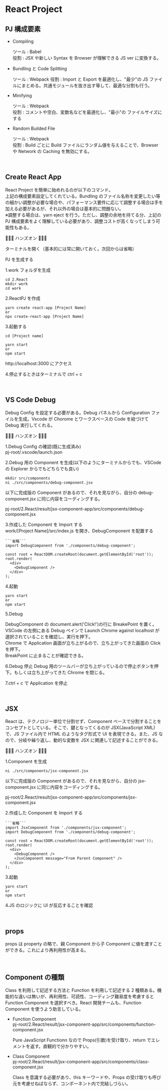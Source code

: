 # React Project

## PJ 構成要素

- Compiling

  ツール : Babel  
  役割 : JSX や新しい Syntax を Browser が理解できる JS ver に変換する。

- Bundling と Code Splitting

  ツール : Webpack
  役割 : Import と Export を最適化し、"最少"の JS ファイルにまとめる。共通モジュールを抜き出す等して、最適な分割も行う。

- Minifying

  ツール : Webpack  
  役割 : コメントや空白、変数名などを最適化し、"最小"の ファイルサイズにする

- Random Builded File

  ツール : Webpack  
  役割 : Build ごとに Build ファイルにランダム値を与えることで、Browser や Network の Caching を無効にする。

<br/>

## Create React App

React Project を簡単に始めれるのが以下のコマンド。  
上記の構成要素設定してくれている。Bundling のファイル名称を変更したい等の細かい調整が必要な場合や、パフォーマンス要件に応じて調整する場合は手を加える必要があるが、それ以外の場合は基本的に問題ない。  
※調整する場合は、yarn eject を行う。ただし、調整の余地を持てる分、上記の PJ 構成要素をよく理解している必要があり、調整コストが高くなってしまう可能性もある。

👨🏽‍💻 ハンズオン 👨🏽‍💻

ターミナルを開く（基本的には常に開いておく。次回からは省略）

PJ を生成する

1.work フォルダを生成

```
cd 2.React
mkdir work
cd work
```

2.ReactPJ を作成

```
yarn create react-app [Project Name]
or
npx create-react-app [Project Name]
```

3.起動する

```
cd [Project name]

yarn start
or
npm start
```

http://localhost:3000 にアクセス

4.停止するときはターミナルで ctrl + c

<br/>

## VS Code Debug

Debug Config を設定する必要がある。Debug パネルから Configuration ファイルを生成。Vscode が Chorome とワークスペースの Code を紐づけて Debug 実行してくれる。

👨🏽‍💻 ハンズオン 👨🏽‍💻

1.Debug Config の確認(既に生成済み)  
pj-root/.vscode/launch.json

2.Debug 用の Component を生成(以下のようにターミナルからでも、VSCode の Explorer からでもどちらでも良い)

```
mkdir src/components
ni ./src/components/debug-component.jsx
```

以下に完成版の Component があるので、それを見ながら、自分の debug-component.jsx に同じ内容をコーディングする。

pj-root/2.React/result/jsx-component-app/src/components/debug-component.jsx

3.作成した Component を Import する  
work/[Project Name]/src/index.js を開き、DebugComponent を配置する

````
```省略```
import DebugComponent from './components/debug-component';

const root = ReactDOM.createRoot(document.getElementById('root'));
root.render(
  <div>
    <DebugComponent />
  </div>
);
````

4.起動

```
yarn start
or
npm start
```

5.Debug

DebugComponent の document.alert('Click!')の行に BreakePoint を置く。  
VSCode の左側にある Debug ペインで Launch Chrome against localhost が選択されていることを確認し、実行を押下。  
Chrome で Application 画面が立ち上がるので、立ち上がってきた画面の Click を押下。  
BreakPoint に止まることが確認できる。

6.Debug 停止
Debug 用のツールバーが立ち上がっているので停止ボタンを押下。もしくは立ち上がってきた Chrome を閉じる。

7.ctrl + c で Application を停止

<br/>

## JSX

React は、テクノロジー単位で分割せず、Component ベースで分割することをコンセプトとしている。そこで、鍵となってくるのが JSX(JavaScript XML)で、JS ファイル内で HTML のようなタグ形式で UI を表現できる。また、JS なので、分岐や繰り返し、動的な変数を JSX に関連して記述することができる。

👨🏽‍💻 ハンズオン 👨🏽‍💻

1.Component を生成

```
ni ./src/components/jsx-component.jsx
```

以下に完成版の Component があるので、それを見ながら、自分の jsx-component.jsx に同じ内容をコーディングする。

pj-root/2.React/result/jsx-component-app/src/components/jsx-component.jsx

2.作成した Component を Import する

````
```省略```
import JsxComponent from './components/jsx-component';
import DebugComponent from './components/debug-component';

const root = ReactDOM.createRoot(document.getElementById('root'));
root.render(
  <div>
    <DebugComponent />
    <JsxComponent message="From Parent Component" />
  </div>
);
````

3.起動

```
yarn start
or
npm start
```

4.JS のロジックに UI が反応することを確認

<br/>

## props

props は property の略で、親 Component から子 Component に値を渡すことができる。これにより再利用性が高まる。

<br/>

## Component の種類

Class を利用して記述する方法と Function を利用して記述する 2 種類ある。機能的な違いは無いが、再利用性、可読性、コーディング難易度を考慮すると Function Component を選択すべき。React 開発チームも、Function Component を使うよう助言している。

- Function Component  
  pj-root/2.React/result/jsx-component-app/src/components/function-component.jsx

  Pure JavaScript Functionn なので Props(引数)を受け取り、return でエレメントを返す。直観的で分かりやすい。

- Class Component  
  pj-root/2.React/result/jsx-component-app/src/components/class-component.jsx

  Class を意識する必要があり、this キーワードや、Props の受け取りも呼び元を考慮せねばならず、コンポーネント内で完結しづらい。
